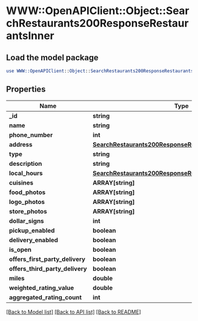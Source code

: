 # WWW::OpenAPIClient::Object::SearchRestaurants200ResponseRestaurantsInner

## Load the model package
```perl
use WWW::OpenAPIClient::Object::SearchRestaurants200ResponseRestaurantsInner;
```

## Properties
Name | Type | Description | Notes
------------ | ------------- | ------------- | -------------
**_id** | **string** |  | [optional] 
**name** | **string** |  | [optional] 
**phone_number** | **int** |  | [optional] 
**address** | [**SearchRestaurants200ResponseRestaurantsInnerAddress**](SearchRestaurants200ResponseRestaurantsInnerAddress.md) |  | [optional] 
**type** | **string** |  | [optional] 
**description** | **string** |  | [optional] 
**local_hours** | [**SearchRestaurants200ResponseRestaurantsInnerLocalHours**](SearchRestaurants200ResponseRestaurantsInnerLocalHours.md) |  | [optional] 
**cuisines** | **ARRAY[string]** |  | [optional] 
**food_photos** | **ARRAY[string]** |  | [optional] 
**logo_photos** | **ARRAY[string]** |  | [optional] 
**store_photos** | **ARRAY[string]** |  | [optional] 
**dollar_signs** | **int** |  | [optional] 
**pickup_enabled** | **boolean** |  | [optional] 
**delivery_enabled** | **boolean** |  | [optional] 
**is_open** | **boolean** |  | [optional] 
**offers_first_party_delivery** | **boolean** |  | [optional] 
**offers_third_party_delivery** | **boolean** |  | [optional] 
**miles** | **double** |  | [optional] 
**weighted_rating_value** | **double** |  | [optional] 
**aggregated_rating_count** | **int** |  | [optional] 

[[Back to Model list]](../README.md#documentation-for-models) [[Back to API list]](../README.md#documentation-for-api-endpoints) [[Back to README]](../README.md)


